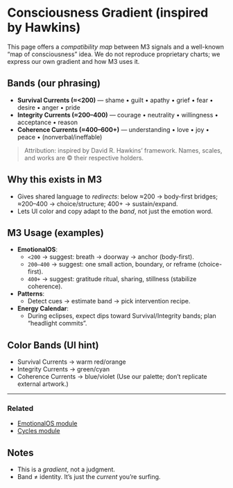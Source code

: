 # Consciousness Gradient (inspired by Hawkins)

This page offers a _compatibility map_ between M3 signals and a well-known “map of consciousness” idea.
We do not reproduce proprietary charts; we express our own gradient and how M3 uses it.

## Bands (our phrasing)

- **Survival Currents (≈<200)** — shame • guilt • apathy • grief • fear • desire • anger • pride
- **Integrity Currents (≈200–400)** — courage • neutrality • willingness • acceptance • reason
- **Coherence Currents (≈400–600+)** — understanding • love • joy • peace • (nonverbal/ineffable)

> Attribution: inspired by David R. Hawkins’ framework. Names, scales, and works are © their respective holders.

## Why this exists in M3

- Gives shared language to _redirects_: below ≈200 → body-first bridges; ≈200–400 → choice/structure; 400+ → sustain/expand.
- Lets UI color and copy adapt to the _band_, not just the emotion word.

## M3 Usage (examples)

- **EmotionalOS**:
  - `<200` → suggest: breath → doorway → anchor (body-first).
  - `200–400` → suggest: one small action, boundary, or reframe (choice-first).
  - `400+` → suggest: gratitude ritual, sharing, stillness (stabilize coherence).
- **Patterns**:
  - Detect cues → estimate band → pick intervention recipe.
- **Energy Calendar**:
  - During eclipses, expect dips toward Survival/Integrity bands; plan “headlight commits”.

## Color Bands (UI hint)

- Survival Currents → warm red/orange
- Integrity Currents → green/cyan
- Coherence Currents → blue/violet
  (Use our palette; don’t replicate external artwork.)

---

### Related
- [EmotionalOS module](../modules/emotional.md)
- [Cycles module](../modules/cycles.md)

## Notes

- This is a _gradient_, not a judgment.
- Band ≠ identity. It’s just the _current_ you’re surfing.
